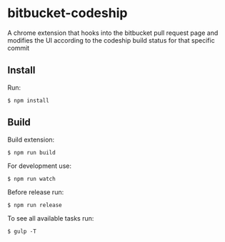 # bitbucket-codeship

A chrome extension that hooks into the bitbucket pull request page and modifies the UI according to the codeship build status for that specific commit

## Install

Run: 

    $ npm install

## Build

Build extension:

    $ npm run build

For development use:

    $ npm run watch

Before release run:

    $ npm run release

To see all available tasks run:

    $ gulp -T
